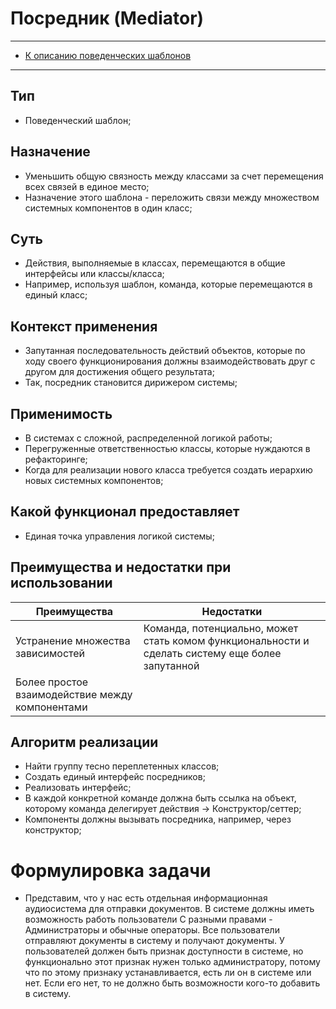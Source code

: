 # Посредник (Mediator)
****
* [К описанию поведенческих шаблонов](../README.md)
****

## Тип
* Поведенческий шаблон;

## Назначение
* Уменьшить общую связность между классами за счет перемещения всех связей в единое место;
* Назначение этого шаблона - переложить связи между множеством системных компонентов в один класс;

## Суть
* Действия, выполняемые в классах, перемещаются в общие интерфейсы или классы/класса;
* Например, используя шаблон, команда, которые перемещаются в единый класс;

## Контекст применения
* Запутанная последовательность действий объектов, 
которые по ходу своего функционирования должны взаимодействовать друг с другом для достижения общего результата;
* Так, посредник становится дирижером системы;

## Применимость
* В системах с сложной, распределенной логикой работы;
* Перегруженные ответственностью классы, которые нуждаются в рефакторинге;
* Когда для реализации нового класса требуется создать иерархию новых системных компонентов;

## Какой функционал предоставляет
* Единая точка управления логикой системы;

## Преимущества и недостатки при использовании
| Преимущества                                    | Недостатки                                                                                       |
|-------------------------------------------------|--------------------------------------------------------------------------------------------------|
| Устранение множества зависимостей               | Команда, потенциально, может стать комом функциональности и сделать систему еще более запутанной |
| Более простое взаимодействие между компонентами |                                                                                                  |

## Алгоритм реализации
* Найти группу тесно переплетенных классов;
* Создать единый интерфейс посредников;
* Реализовать интерфейс;
* В каждой конкретной команде должна быть ссылка на объект,
  которому команда делегирует действия -> Конструктор/сеттер;
* Компоненты должны вызывать посредника, например, через конструктор;

# Формулировка задачи
* Представим, что у нас есть отдельная информационная аудиосистема 
для отправки документов. В системе должны иметь возможность работь пользователи
С разными правами - Администраторы и обычные операторы. Все пользователи 
отправляют документы в систему и получают документы. У пользователей 
должен быть признак доступности в системе, но функционально этот признак 
нужен только администратору, потому что по этому признаку устанавливается, 
есть ли он в системе или нет. Если его нет, то не должно быть возможности кого-то добавить в систему.